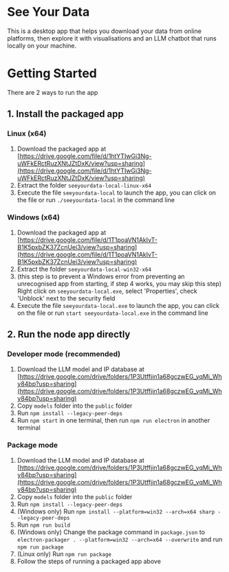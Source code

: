 # See Your Data

This is a desktop app that helps you download your data from online platforms, then explore it with visualisations and an LLM chatbot that runs locally on your machine.

# Getting Started

There are 2 ways to run the app

## 1. Install the packaged app

### Linux (x64)

1. Download the packaged app at [https://drive.google.com/file/d/1htYTIwGi3Ng-uWFkERctRuzXNtJZtDxK/view?usp=sharing](https://drive.google.com/file/d/1htYTIwGi3Ng-uWFkERctRuzXNtJZtDxK/view?usp=sharing)
2. Extract the folder `seeyourdata-local-linux-x64`
3. Execute the file `seeyourdata-local` to launch the app, you can click on the file or run `./seeyourdata-local` in the command line

### Windows (x64)

1. Download the packaged app at [https://drive.google.com/file/d/1T1poaVN1AkIvT-B1K5pxbZK37ZcnUei3/view?usp=sharing](https://drive.google.com/file/d/1T1poaVN1AkIvT-B1K5pxbZK37ZcnUei3/view?usp=sharing)
2. Extract the folder `seeyourdata-local-win32-x64`
3. (this step is to prevent a Windows error from preventing an unrecognised app from starting, if step 4 works, you may skip this step) Right click on `seeyourdata-local.exe`, select 'Properties', check 'Unblock' next to the security field 
4. Execute the file `seeyourdata-local.exe` to launch the app, you can click on the file or run `start seeyourdata-local.exe` in the command line

## 2. Run the node app directly

### Developer mode (recommended)

1. Download the LLM model and IP database at [https://drive.google.com/drive/folders/1P3Utffjin1a68gczwEG_yqMi_Why84bp?usp=sharing](https://drive.google.com/drive/folders/1P3Utffjin1a68gczwEG_yqMi_Why84bp?usp=sharing)
2. Copy `models` folder into the `public` folder
3. Run `npm install --legacy-peer-deps`
4. Run `npm start` in one terminal, then run `npm run electron` in another terminal

### Package mode

1. Download the LLM model and IP database at [https://drive.google.com/drive/folders/1P3Utffjin1a68gczwEG_yqMi_Why84bp?usp=sharing](https://drive.google.com/drive/folders/1P3Utffjin1a68gczwEG_yqMi_Why84bp?usp=sharing)
2. Copy `models` folder into the `public` folder
3. Run `npm install --legacy-peer-deps`
5. (Windows only) Run `npm install --platform=win32 --arch=x64 sharp --legacy-peer-deps`
4. Run `npm run build`
6. (Windows only) Change the package command in `package.json` to `electron-packager . --platform=win32 --arch=x64 --overwrite` and run `npm run package`
7. (Linux only) Run `npm run package`
8. Follow the steps of running a packaged app above

